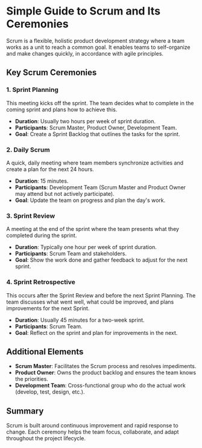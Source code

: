 # Simple Guide to Scrum and Its Ceremonies

Scrum is a flexible, holistic product development strategy where a team works as a unit to reach a common goal. It enables teams to self-organize and make changes quickly, in accordance with agile principles.

## Key Scrum Ceremonies

### 1. Sprint Planning
This meeting kicks off the sprint. The team decides what to complete in the coming sprint and plans how to achieve this.

- **Duration**: Usually two hours per week of sprint duration.
- **Participants**: Scrum Master, Product Owner, Development Team.
- **Goal**: Create a Sprint Backlog that outlines the tasks for the sprint.

### 2. Daily Scrum
A quick, daily meeting where team members synchronize activities and create a plan for the next 24 hours.

- **Duration**: 15 minutes.
- **Participants**: Development Team (Scrum Master and Product Owner may attend but not actively participate).
- **Goal**: Update the team on progress and plan the day's work.

### 3. Sprint Review
A meeting at the end of the sprint where the team presents what they completed during the sprint.

- **Duration**: Typically one hour per week of sprint duration.
- **Participants**: Scrum Team and stakeholders.
- **Goal**: Show the work done and gather feedback to adjust for the next sprint.

### 4. Sprint Retrospective
This occurs after the Sprint Review and before the next Sprint Planning. The team discusses what went well, what could be improved, and plans improvements for the next Sprint.

- **Duration**: Usually 45 minutes for a two-week sprint.
- **Participants**: Scrum Team.
- **Goal**: Reflect on the sprint and plan for improvements in the next.

## Additional Elements
- **Scrum Master**: Facilitates the Scrum process and resolves impediments.
- **Product Owner**: Owns the product backlog and ensures the team knows the priorities.
- **Development Team**: Cross-functional group who do the actual work (develop, test, design, etc.).

## Summary
Scrum is built around continuous improvement and rapid response to change. Each ceremony helps the team focus, collaborate, and adapt throughout the project lifecycle.
